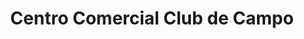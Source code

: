 ---
title: "Centro Comercial Club de Campo"
url: /san-antonio-de-los-altos/centro-comercial-club-de-campo/
shop: Einkaufszentrum
---